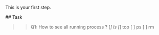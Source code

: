 This is your first step.

## Task




>>Q1: How to see all running process ?
[*] ls
[*] top
[ ] ps
[ ] rm


